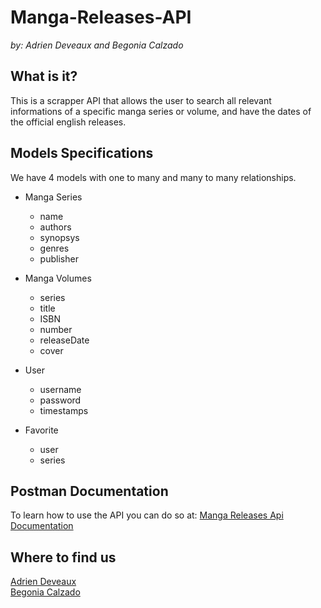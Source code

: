 # Manga-Releases-API

_by: Adrien Deveaux and Begonia Calzado_

## What is it?

This is a scrapper API that allows the user to search all relevant informations of a specific manga series or volume, and have the dates of the official english releases. 

## Models Specifications

We have 4 models with one to many and many to many relationships.


* Manga Series
  + name
  + authors
  + synopsys
  + genres
  + publisher
 

* Manga Volumes
  + series
  + title
  + ISBN
  + number
  + releaseDate
  + cover
  

* User
  + username
  + password
  + timestamps
  
  

* Favorite
  + user
  + series



## Postman Documentation

To learn how to use the API you can do so at: [Manga Releases Api Documentation](https://documenter.getpostman.com/view/21225621/UzBjs8Hf "Documentation")


## Where to find us
[Adrien Deveaux](https://github.com/Adriendev "Adrien Deveaux")\
[Begonia Calzado](https://github.com/begoczb "Begonia Calzado")
